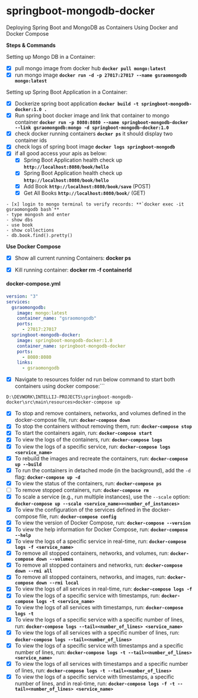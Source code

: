 # springboot-mongodb-docker
Deploying Spring Boot and MongoDB as Containers Using Docker and Docker Compose

**Steps & Commands**

Setting up Mongo DB in a Container:
- [x] pull mongo image from docker hub **`docker pull mongo:latest`**
- [x] run mongo image **`docker run -d -p 27017:27017 --name gsraomongodb mongo:latest`**

Setting up Spring Boot Application in a Container:
- [x] Dockerize spring boot application **`docker build -t springboot-mongodb-docker:1.0 .`**
- [x] Run spring boot docker image and link that container to mongo container
  **`docker run -p 8080:8080 --name springboot-mongodb-docker --link gsraomongodb:mongo -d springboot-mongodb-docker:1.0`**
- [x] check docker running containers  **`docker ps`** it should display two container ids
- [x] check logs of spring boot image **`docker logs springboot-mongodb`**
- [x] if all good access your apis as below:
  - [x] Spring Boot Application health check up **`http://localhost:8080/book/hello`**
  - [x] Spring Boot Application health check up **`http://localhost:8080/book/hello`**
  - [x] Add Book **`http://localhost:8080/book/save`**  (POST)
  - [x] Get All Books **`http://localhost:8080/book/`**  (GET)
 
```
- [x] login to mongo terminal to verify records: **`docker exec -it gsraomongodb bash`**
- type mongosh and enter
- show dbs
- use book
- show collections
- db.book.find().pretty()
```

**Use Docker Compose**
- [x] Show all current running Containers: **docker ps**
- [x] Kill running container: **docker rm -f containerId**




#### docker-compose.yml

```yaml
version: "3"
services:
  gsraomongodb:
    image: mongo:latest
    container_name: "gsraomongodb"
    ports:
      - 27017:27017
  springboot-mongodb-docker:
    image: springboot-mongodb-docker:1.0
    container_name: springboot-mongodb-docker
    ports:
      - 8080:8080
    links:
      - gsraomongodb
```
- [x] Navigate to resources folder nd run below command to start both containers using docker compose:```

```
D:\DEVWORK\INTELLIJ-PROJECTS\springboot-mongodb-docker\src\main\resources>docker-compose up
```
- [x] To stop and remove containers, networks, and volumes defined in the docker-compose file, run: **`docker-compose down`**
- [x] To stop the containers without removing them, run: **`docker-compose stop`**
- [x] To start the containers again, run: **`docker-compose start`**
- [x] To view the logs of the containers, run: **`docker-compose logs`**
- [x] To view the logs of a specific service, run: **`docker-compose logs <service_name>`**
- [x] To rebuild the images and recreate the containers, run: **`docker-compose up --build`**
- [x] To run the containers in detached mode (in the background), add the `-d` flag: **`docker-compose up -d`**
- [x] To view the status of the containers, run: **`docker-compose ps`**
- [ ] To remove stopped containers, run: **`docker-compose rm`**
- [x] To scale a service (e.g., run multiple instances), use the `--scale` option: **`docker-compose up --scale <service_name>=<number_of_instances>`**
- [x] To view the configuration of the services defined in the docker-compose file, run: **`docker-compose config`**
- [x] To view the version of Docker Compose, run: **`docker-compose --version`**
- [x] To view the help information for Docker Compose, run: **`docker-compose --help`**
- [x] To view the logs of a specific service in real-time, run: **`docker-compose logs -f <service_name>`**
- [x] To remove all stopped containers, networks, and volumes, run: **`docker-compose down --volumes`**
- [x] To remove all stopped containers and networks, run: **`docker-compose down --rmi all`**
- [x] To remove all stopped containers, networks, and images, run: **`docker-compose down --rmi local`**
- [x] To view the logs of all services in real-time, run: **`docker-compose logs -f`**
- [x] To view the logs of a specific service with timestamps, run: **`docker-compose logs -t <service_name>`**
- [x] To view the logs of all services with timestamps, run: **`docker-compose logs -t`**
- [x] To view the logs of a specific service with a specific number of lines, run: **`docker-compose logs --tail=<number_of_lines> <service_name>`**
- [x] To view the logs of all services with a specific number of lines, run: **`docker-compose logs --tail=<number_of_lines>`**
- [x] To view the logs of a specific service with timestamps and a specific number of lines, run: **`docker-compose logs -t --tail=<number_of_lines> <service_name>`**
- [x] To view the logs of all services with timestamps and a specific number of lines, run: **`docker-compose logs -t --tail=<number_of_lines>`**
- [x] To view the logs of a specific service with timestamps, a specific number of lines, and in real-time, run: **`docker-compose logs -f -t --tail=<number_of_lines> <service_name>`**